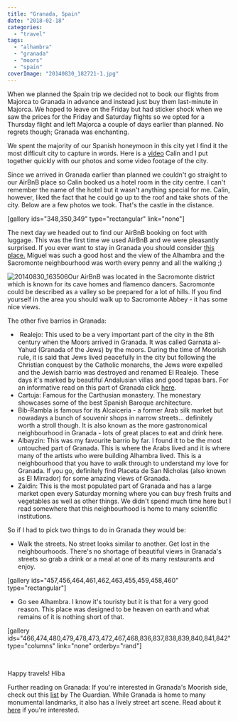 ```yaml
---
title: "Granada, Spain"
date: "2018-02-18"
categories: 
  - "travel"
tags: 
  - "alhambra"
  - "granada"
  - "moors"
  - "spain"
coverImage: "20140830_182721-1.jpg"
---
```


When we planned the Spain trip we decided not to book our flights from Majorca to Granada in advance and instead just buy them last-minute in Majorca. We hoped to leave on the Friday but had sticker shock when we saw the prices for the Friday and Saturday flights so we opted for a Thursday flight and left Majorca a couple of days earlier than planned. No regrets though; Granada was enchanting.

We spent the majority of our Spanish honeymoon in this city yet I find it the most difficult city to capture in words. Here is a [video](https://www.youtube.com/watch?v=G5D5-9_Vxoo) Calin and I put together quickly with our photos and some video footage of the city.

Since we arrived in Granada earlier than planned we couldn't go straight to our AirBnB place so Calin booked us a hotel room in the city centre. I can't remember the name of the hotel but it wasn't anything special for me. Calin, however, liked the fact that he could go up to the roof and take shots of the city. Below are a few photos we took. That's the castle in the distance.

\[gallery ids="348,350,349" type="rectangular" link="none"\]

The next day we headed out to find our AirBnB booking on foot with luggage. This was the first time we used AirBnB and we were pleasantly surprised. If you ever want to stay in Granada you should consider [this place.](https://www.airbnb.ca/rooms/384489?s=NfmjQtfH) Miguel was such a good host and the view of the Alhambra and the Sacromonte neighbourhood was worth every penny and all the walking ;)

![20140830_163506](images/20140830_163506.jpg)Our AirBnB was located in the Sacromonte district which is known for its cave homes and flamenco dancers. Sacromonte could be described as a valley so be prepared for a lot of hills. If you find yourself in the area you should walk up to Sacromonte Abbey - it has some nice views.

The other five barrios in Granada:

-  Realejo: This used to be a very important part of the city in the 8th century when the Moors arrived in Granada. It was called Garnata al-Yahud (Granada of the Jews) by the moors. During the time of Moorish rule, it is said that Jews lived peacefully in the city but following the Christian conquest by the Catholic monarchs, the Jews were expelled and the Jewish barrio was destroyed and renamed El Realejo. These days it's marked by beautiful Andalusian villas and good tapas bars. For an informative read on this part of Granada click [here](http://www.piccavey.com/granada-jewish-history/).
- Cartuja: Famous for the Carthusian monastery. The monestary showcases some of the best Spanish Baroque architecture.
- Bib-Rambla is famous for its Alcaiceria - a former Arab silk market but nowadays a bunch of souvenir shops in narrow streets... definitely worth a stroll though. It is also known as the more gastronomical neighbourhood in Granada - lots of great places to eat and drink here.
- Albayzin: This was my favourite barrio by far. I found it to be the most untouched part of Granada. This is where the Arabs lived and it is where many of the artists who were building Alhambra lived. This is a neighbourhood that you have to walk through to understand my love for Granada. If you go, definitely find Placeta de San Nicholas (also known as El Mirrador) for some amazing views of Granada.
- Zaidin: This is the most populated part of Granada and has a large market open every Saturday morning where you can buy fresh fruits and vegetables as well as other things. We didn't spend much time here but I read somewhere that this neighbourhood is home to many scientific institutions.

So if I had to pick two things to do in Granada they would be:

- Walk the streets. No street looks similar to another. Get lost in the neighbourhoods. There's no shortage of beautiful views in Granada's streets so grab a drink or a meal at one of its many restaurants and enjoy.

\[gallery ids="457,456,464,461,462,463,455,459,458,460" type="rectangular"\]

- Go see Alhambra. I know it's touristy but it is that for a very good reason. This place was designed to be heaven on earth and what remains of it is nothing short of that.

\[gallery ids="466,474,480,479,478,473,472,467,468,836,837,838,839,840,841,842" type="columns" link="none" orderby="rand"\]

 

Happy travels! Hiba

Further reading on Granada: If you're interested in Granada's Moorish side, check out this [list](http://www.theguardian.com/travel/2008/apr/03/granada.spaintop10) by The Guardian. While Granada is home to many monumental landmarks, it also has a lively street art scene. Read about it [here](http://www.lonelyplanet.com/travel-tips-and-articles/granadas-street-art) if you're interested.
